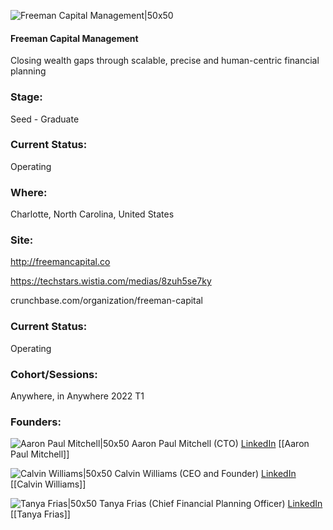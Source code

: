 

![Freeman Capital Management|50x50](https://apimg.techstars.com/connect/images/image_files/6260bf76a160160c973bd762/original/Artboard_13.png)

#### Freeman Capital Management
Closing wealth gaps through scalable, precise and human-centric financial planning

### Stage: 
Seed - Graduate 

### Current Status: 
Operating

### Where:
Charlotte, North Carolina, United States

### Site:
http://freemancapital.co

https://techstars.wistia.com/medias/8zuh5se7ky

crunchbase.com/organization/freeman-capital

### Current Status: 
Operating

### Cohort/Sessions: 
Anywhere, in Anywhere 2022 T1

### Founders: 

![Aaron Paul Mitchell|50x50]() Aaron Paul Mitchell (CTO) [LinkedIn](https://linkedin.com/in/amitchell24) [[Aaron Paul Mitchell]]

![Calvin Williams|50x50](https://apimg.techstars.com/connect/images/image_files/6260bed5a160160c973bd761/original/Screen_Shot_2022-04-20_at_10.17.21_PM.png) Calvin Williams (CEO and Founder) [LinkedIn](https://linkedin.com/in/calvinwilliamsjr) [[Calvin Williams]]

![Tanya Frias|50x50](https://apimg.techstars.com/connect/images/image_files/61e765c31bbf2f0008248ea7/original/ProfilePic.Brown_square.jpg) Tanya Frias (Chief Financial Planning Officer) [LinkedIn](https://linkedin.com/in/tanya-frias) [[Tanya Frias]]


